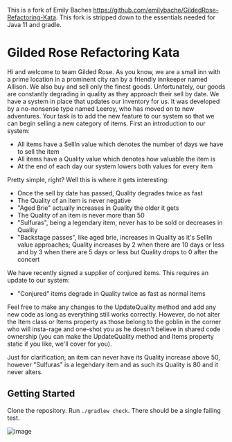 This is a fork of Emily Baches https://github.com/emilybache/GildedRose-Refactoring-Kata.
This fork is stripped down to the essentials needed for Java 11 and gradle.

# Gilded Rose Refactoring Kata

Hi and welcome to team Gilded Rose. As you know, we are a small inn with a 
prime location in a prominent city ran by a friendly innkeeper named 
Allison. We also buy and sell only the finest goods. Unfortunately, our 
goods are constantly degrading in quality as they approach their sell by 
date. We have a system in place that updates our inventory for us. It was 
developed by a no-nonsense type named Leeroy, who has moved on to new 
adventures. Your task is to add the new feature to our system so that we 
can begin selling a new category of items. First an introduction to our 
system:

- All items have a SellIn value which denotes the number of days we have 
to sell the item
- All items have a Quality value which denotes how valuable the item is
- At the end of each day our system lowers both values for every item

Pretty simple, right? Well this is where it gets interesting:

- Once the sell by date has passed, Quality degrades twice as fast
- The Quality of an item is never negative
- "Aged Brie" actually increases in Quality the older it gets
- The Quality of an item is never more than 50
- "Sulfuras", being a legendary item, never has to be sold or decreases 
in Quality
- "Backstage passes", like aged brie, increases in Quality as it's SellIn 
value approaches; Quality increases by 2 when there are 10 days or less 
and by 3 when there are 5 days or less but Quality drops to 0 after the 
concert

We have recently signed a supplier of conjured items. This requires an 
update to our system:

- "Conjured" items degrade in Quality twice as fast as normal items

Feel free to make any changes to the UpdateQuality method and add any 
new code as long as everything still works correctly. However, do not 
alter the Item class or Items property as those belong to the goblin 
in the corner who will insta-rage and one-shot you as he doesn't 
believe in shared code ownership (you can make the UpdateQuality 
method and Items property static if you like, we'll cover for you).

Just for clarification, an item can never have its Quality increase 
above 50, however "Sulfuras" is a legendary item and as such its 
Quality is 80 and it never alters.

## Getting Started

Clone the repository. Run `./gradlew check`. There should be a single
failing test.

![image](https://user-images.githubusercontent.com/832455/121847835-7b1ee280-cce9-11eb-8be2-aa2d6fcf982c.png)
